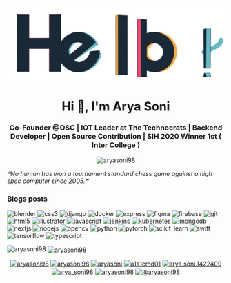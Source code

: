 <p align="center"> <img src="https://raw.githubusercontent.com/aryasoni98/aryasoni98/master/assest/hello.gif" alt="hello" /> </p>

<h1 align="center">Hi 👋, I'm Arya Soni</h1>
<h3 align="center">Co-Founder @OSC | IOT Leader at The Technocrats | Backend Developer | Open Source Contribution | SIH 2020 Winner 1st ( Inter College )</h3>

<p align="center"> <img src="https://komarev.com/ghpvc/?username=aryasoni98" alt="aryasoni98" /> </p>

<!--STARTS_HERE_QUOTE_README-->
<i>❝No human has won a tournament standard chess game against a high spec computer since 2005.❞</i>
<!--ENDS_HERE_QUOTE_README-->

### Blogs posts
<!-- BLOG-POST-LIST:START -->
<!-- BLOG-POST-LIST:END -->

<p align="left"><img src="https://download.blender.org/branding/community/blender_community_badge_white.svg" alt="blender" width="40" height="40"/> <img src="https://devicons.github.io/devicon/devicon.git/icons/css3/css3-original-wordmark.svg" alt="css3" width="40" height="40"/> <img src="https://devicons.github.io/devicon/devicon.git/icons/django/django-original.svg" alt="django" width="40" height="40"/> <img src="https://devicons.github.io/devicon/devicon.git/icons/docker/docker-original-wordmark.svg" alt="docker" width="40" height="40"/> <img src="https://devicons.github.io/devicon/devicon.git/icons/express/express-original-wordmark.svg" alt="express" width="40" height="40"/> <img src="https://www.vectorlogo.zone/logos/figma/figma-icon.svg" alt="figma" width="40" height="40"/> <img src="https://www.vectorlogo.zone/logos/firebase/firebase-icon.svg" alt="firebase" width="40" height="40"/> <img src="https://www.vectorlogo.zone/logos/git-scm/git-scm-icon.svg" alt="git" width="40" height="40"/> <img src="https://devicons.github.io/devicon/devicon.git/icons/html5/html5-original-wordmark.svg" alt="html5" width="40" height="40"/> <img src="https://www.vectorlogo.zone/logos/adobe_illustrator/adobe_illustrator-icon.svg" alt="illustrator" width="40" height="40"/> <img src="https://devicons.github.io/devicon/devicon.git/icons/javascript/javascript-original.svg" alt="javascript" width="40" height="40"/> <img src="https://www.vectorlogo.zone/logos/jenkins/jenkins-icon.svg" alt="jenkins" width="40" height="40"/> <img src="https://www.vectorlogo.zone/logos/kubernetes/kubernetes-icon.svg" alt="kubernetes" width="40" height="40"/> <img src="https://devicons.github.io/devicon/devicon.git/icons/mongodb/mongodb-original-wordmark.svg" alt="mongodb" width="40" height="40"/> <img src="https://cdn.worldvectorlogo.com/logos/nextjs-3.svg" alt="nextjs" width="40" height="40"/> <img src="https://devicons.github.io/devicon/devicon.git/icons/nodejs/nodejs-original-wordmark.svg" alt="nodejs" width="40" height="40"/> <img src="https://www.vectorlogo.zone/logos/opencv/opencv-icon.svg" alt="opencv" width="40" height="40"/> <img src="https://devicons.github.io/devicon/devicon.git/icons/python/python-original.svg" alt="python" width="40" height="40"/> <img src="https://www.vectorlogo.zone/logos/pytorch/pytorch-icon.svg" alt="pytorch" width="40" height="40"/> <img src="https://upload.wikimedia.org/wikipedia/commons/0/05/Scikit_learn_logo_small.svg" alt="scikit_learn" width="40" height="40"/> <img src="https://devicons.github.io/devicon/devicon.git/icons/swift/swift-original-wordmark.svg" alt="swift" width="40" height="40"/> <img src="https://www.vectorlogo.zone/logos/tensorflow/tensorflow-icon.svg" alt="tensorflow" width="40" height="40"/> <img src="https://devicons.github.io/devicon/devicon.git/icons/typescript/typescript-original.svg" alt="typescript" width="40" height="40"/></p>

<p><img align="left" src="https://github-readme-stats.vercel.app/api/top-langs/?username=aryasoni98&layout=compact" alt="aryasoni98" /></p>

<p>&nbsp;<img align="center" src="https://github-readme-stats.vercel.app/api?username=aryasoni98&show_icons=true" alt="aryasoni98" /></p>

<p align="center">
<a href="https://dev.to/aryasoni98" target="blank"><img align="center" src="https://cdn.jsdelivr.net/npm/simple-icons@3.0.1/icons/dev-dot-to.svg" alt="aryasoni98" height="30" width="30" /></a>
<a href="https://twitter.com/aryasoni98" target="blank"><img align="center" src="https://cdn.jsdelivr.net/npm/simple-icons@3.0.1/icons/twitter.svg" alt="aryasoni98" height="30" width="30" /></a>
<a href="https://linkedin.com/in/aryasoni" target="blank"><img align="center" src="https://cdn.jsdelivr.net/npm/simple-icons@3.0.1/icons/linkedin.svg" alt="aryasoni" height="30" width="30" /></a>
<a href="https://kaggle.com/a1s1cmd01" target="blank"><img align="center" src="https://cdn.jsdelivr.net/npm/simple-icons@3.0.1/icons/kaggle.svg" alt="a1s1cmd01" height="30" width="30" /></a>
<a href="https://fb.com/arya.soni.1422409" target="blank"><img align="center" src="https://cdn.jsdelivr.net/npm/simple-icons@3.0.1/icons/facebook.svg" alt="arya.soni.1422409" height="30" width="30" /></a>
<a href="https://instagram.com/arya_soni98" target="blank"><img align="center" src="https://cdn.jsdelivr.net/npm/simple-icons@3.0.1/icons/instagram.svg" alt="arya_soni98" height="30" width="30" /></a>
<a href="https://dribbble.com/aryasoni98" target="blank"><img align="center" src="https://cdn.jsdelivr.net/npm/simple-icons@3.0.1/icons/dribbble.svg" alt="aryasoni98" height="30" width="30" /></a>
<a href="https://medium.com/@aryasoni98" target="blank"><img align="center" src="https://cdn.jsdelivr.net/npm/simple-icons@3.0.1/icons/medium.svg" alt="@aryasoni98" height="30" width="30" /></a>
</p>


